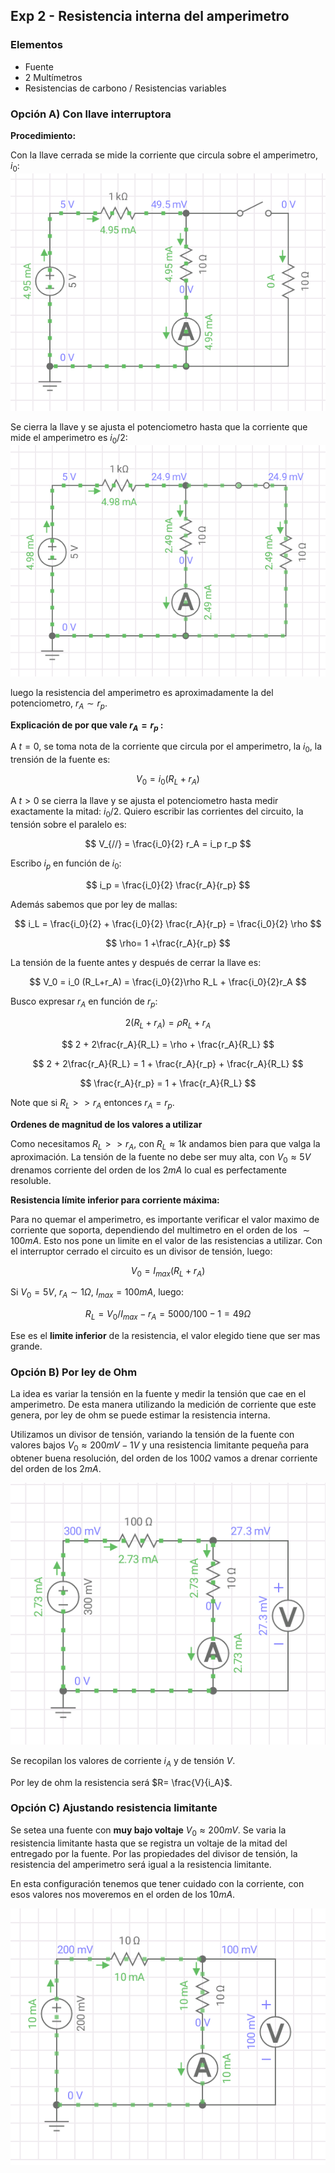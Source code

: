 ## Exp 2 - Resistencia interna del amperimetro

### Elementos

- Fuente 
- 2 Multímetros
- Resistencias de carbono / Resistencias variables

### Opción A) Con llave interruptora

**Procedimiento:**

Con la llave cerrada se mide la corriente que circula sobre el amperimetro, $i_0$:
![1](images/2-1.png)

Se cierra la llave y se ajusta el potenciometro hasta que la corriente que mide el amperimetro es $i_0/2$:
![2](images/2-2.png)

luego la resistencia del amperimetro es aproximadamente la del potenciometro, $r_A \sim r_p$.

**Explicación de por que vale $r_A = r_p$ :**

A $t=0$, se toma nota de la corriente que circula por el amperimetro, la $i_0$, la trensión de la fuente es:

$$
V_0 = i_0 (R_L+r_A)
$$

A $t>0$ se cierra la llave y se ajusta el potenciometro hasta medir exactamente la mitad: $i_0/2$. Quiero escribir las corrientes del circuito, la tensión sobre el paralelo es:

$$
V_{//} = \frac{i_0}{2} r_A = i_p r_p
$$

Escribo $i_p$ en función de $i_0$:

$$
i_p = \frac{i_0}{2} \frac{r_A}{r_p}
$$

Además sabemos que por ley de mallas:

$$
i_L = \frac{i_0}{2} + \frac{i_0}{2} \frac{r_A}{r_p} = \frac{i_0}{2} \rho
$$

$$
\rho= 1 +\frac{r_A}{r_p}
$$

La tensión de la fuente antes y después de cerrar la llave es:

$$
V_0 = i_0 (R_L+r_A) = \frac{i_0}{2}\rho R_L + \frac{i_0}{2}r_A
$$

Busco expresar $r_A$ en función de $r_p$:

$$
2(R_L + r_A) = \rho R_L +  r_A
$$

$$
2 + 2\frac{r_A}{R_L} = \rho + \frac{r_A}{R_L}
$$

$$
2 + 2\frac{r_A}{R_L} = 1 + \frac{r_A}{r_p} + \frac{r_A}{R_L}
$$

$$
\frac{r_A}{r_p} = 1 + \frac{r_A}{R_L}
$$

Note que si $R_L>>r_A$ entonces $r_A=r_p$.

**Ordenes de magnitud de los valores a utilizar**

Como necesitamos $R_L>>r_A$, con $R_L\approx 1k$ andamos bien para que valga la aproximación. La tensión de la fuente no debe ser muy alta, con $V_0 \approx 5V$ drenamos corriente del orden de los $2mA$ lo cual es perfectamente resoluble.


**Resistencia límite inferior para corriente máxima:**

Para no quemar el amperimetro, es importante verificar el valor maximo de corriente que soporta, dependiendo del multimetro en el orden de los $\sim 100 mA$. Esto nos pone un limite en el valor de las resistencias a utilizar. Con el interruptor cerrado el circuito es un divisor de tensión, luego:

$$
V_0 = I_{max}(R_L + r_A)
$$

Si $V_0=5V$, $r_A \sim 1 \Omega$, $I_{max}=100mA$, luego:

$$
{R_L} = V_0/I_{max} - r_A = 5000/100 - 1 = 49 \Omega
$$

  Ese es el **limite inferior** de la resistencia, el valor elegido tiene que ser mas grande.

### Opción B) Por ley de Ohm

La idea es variar la tensión en la fuente y medir la tensión que cae en el amperimetro. De esta manera utilizando la medición de corriente que este genera, por ley de ohm se puede estimar la resistencia interna.

Utilizamos un divisor de tensión, variando la tensión de la fuente con valores bajos $V_0 \approx 200mV - 1V$ y una resistencia limitante pequeña para obtener buena resolución, del orden de los $100\Omega$ vamos a drenar corriente del orden de los $2mA$.

![1](images/res_int_ampe_1.png)

Se recopilan los valores de corriente $i_A$ y de tensión $V$.

Por ley de ohm la resistencia será $R= \frac{V}{i_A}$.


### Opción C) Ajustando resistencia limitante

Se setea una fuente con **muy bajo voltaje** $V_0 \approx 200mV$. Se varia la resistencia limitante hasta que se registra un voltaje de la mitad del entregado por la fuente. Por las propiedades del divisor de tensión, la resistencia del amperimetro será igual a la resistencia limitante.

En esta configuración tenemos que tener cuidado con la corriente, con esos valores nos moveremos en el orden de los $10mA$.



![1](images/res_int_ampe_2.png)